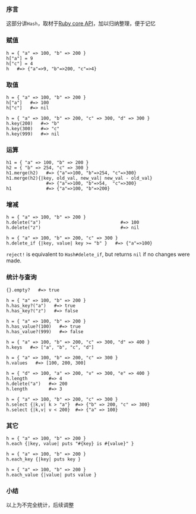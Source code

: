 ### 序言

这部分讲`Hash`，取材于[Ruby core API](http://www.ruby-doc.org/core-1.9.3/Hash.html)，加以归纳整理，便于记忆

### 赋值

```
h = { "a" => 100, "b" => 200 }
h["a"] = 9
h["c"] = 4
h   #=> {"a"=>9, "b"=>200, "c"=>4}
```

### 取值

```
h = { "a" => 100, "b" => 200 }
h["a"]   #=> 100
h["c"]   #=> nil
```
```
h = { "a" => 100, "b" => 200, "c" => 300, "d" => 300 }
h.key(200)   #=> "b"
h.key(300)   #=> "c"
h.key(999)   #=> nil
```

### 运算

```
h1 = { "a" => 100, "b" => 200 }
h2 = { "b" => 254, "c" => 300 }
h1.merge(h2)   #=> {"a"=>100, "b"=>254, "c"=>300}
h1.merge(h2){|key, old_val, new_val| new_val - old_val}
               #=> {"a"=>100, "b"=>54,  "c"=>300}
h1             #=> {"a"=>100, "b"=>200}
```

### 增减

```
h = { "a" => 100, "b" => 200 }
h.delete("a")                              #=> 100
h.delete("z")                              #=> nil
```
```
h = { "a" => 100, "b" => 200, "c" => 300 }
h.delete_if {|key, value| key >= "b" }   #=> {"a"=>100}
```

`reject!` is equivalent to `Hash#delete_if`, but returns `nil` if no changes were made.

### 统计与查询

```
{}.empty?   #=> true
```

```
h = { "a" => 100, "b" => 200 }
h.has_key?("a")   #=> true
h.has_key?("z")   #=> false
```
```
h = { "a" => 100, "b" => 200 }
h.has_value?(100)   #=> true
h.has_value?(999)   #=> false
```

```
h = { "a" => 100, "b" => 200, "c" => 300, "d" => 400 }
h.keys   #=> ["a", "b", "c", "d"]
```
```
h = { "a" => 100, "b" => 200, "c" => 300 }
h.values   #=> [100, 200, 300]
```

```
h = { "d" => 100, "a" => 200, "v" => 300, "e" => 400 }
h.length        #=> 4
h.delete("a")   #=> 200
h.length        #=> 3
```

```
h = { "a" => 100, "b" => 200, "c" => 300 }
h.select {|k,v| k > "a"}  #=> {"b" => 200, "c" => 300}
h.select {|k,v| v < 200}  #=> {"a" => 100}
```

### 其它

```
h = { "a" => 100, "b" => 200 }
h.each {|key, value| puts "#{key} is #{value}" }
```
```
h = { "a" => 100, "b" => 200 }
h.each_key {|key| puts key }
```
```
h = { "a" => 100, "b" => 200 }
h.each_value {|value| puts value }
```

### 小结

以上为不完全统计，后续调整